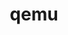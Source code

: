 ---
title: "qemu"
layout: cache
categories: [package, develop]
meta: {"compilers": ["apple-clang@=16.0.0"], "num_specs": 7, "num_specs_by_stack": {"developer-tools-darwin": 6, "root": 7}, "oss": ["sequoia"], "platforms": ["darwin"], "stacks": ["developer-tools-darwin", "root"], "targets": ["aarch64"], "versions": ["9.1.0"]}
spec_details: [{"compiler": "apple-clang@=16.0.0", "hash": "bdjflxlntenkak5l4gnvwagu24mvgzyv", "os": "sequoia", "platform": "darwin", "size": "-", "stacks": ["developer-tools-darwin", "root"], "target": "aarch64", "variants": ["build_system=autotools"], "versions": ["9.1.0"]}, {"compiler": "apple-clang@=16.0.0", "hash": "by2u57unzopt65k4vf3bztibzhgbtixf", "os": "sequoia", "platform": "darwin", "size": "-", "stacks": ["developer-tools-darwin", "root"], "target": "aarch64", "variants": ["build_system=autotools"], "versions": ["9.1.0"]}, {"compiler": "apple-clang@=16.0.0", "hash": "cyixn4i74mpjdd4ihmldkgrg6t2cinmf", "os": "sequoia", "platform": "darwin", "size": "-", "stacks": ["developer-tools-darwin", "root"], "target": "aarch64", "variants": ["build_system=autotools"], "versions": ["9.1.0"]}, {"compiler": "apple-clang@=16.0.0", "hash": "nnmzpuxramc4y6qwwruq5jagcxrhky24", "os": "sequoia", "platform": "darwin", "size": "-", "stacks": ["root"], "target": "aarch64", "variants": ["build_system=autotools"], "versions": ["9.1.0"]}, {"compiler": "apple-clang@=16.0.0", "hash": "pwtvdarzbotyrfttl23gfkylli6c75g5", "os": "sequoia", "platform": "darwin", "size": "-", "stacks": ["developer-tools-darwin", "root"], "target": "aarch64", "variants": ["build_system=autotools"], "versions": ["9.1.0"]}, {"compiler": "apple-clang@=16.0.0", "hash": "tpywflyzeosx54j3gsq33thinvaeygot", "os": "sequoia", "platform": "darwin", "size": "-", "stacks": ["developer-tools-darwin", "root"], "target": "aarch64", "variants": ["build_system=autotools"], "versions": ["9.1.0"]}, {"compiler": "apple-clang@=16.0.0", "hash": "yfd3dxnwnknhsdlsuqqwodinxupg6ubf", "os": "sequoia", "platform": "darwin", "size": "-", "stacks": ["developer-tools-darwin", "root"], "target": "aarch64", "variants": ["build_system=autotools"], "versions": ["9.1.0"]}]
---